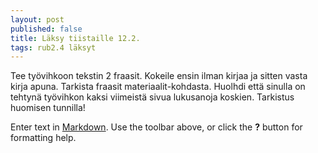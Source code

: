 ```yaml
---
layout: post
published: false
title: Läksy tiistaille 12.2.
tags: rub2.4 läksyt
---
```


Tee työvihkoon tekstin 2 fraasit. Kokeile ensin ilman kirjaa ja sitten vasta kirja apuna. Tarkista fraasit materiaalit-kohdasta. Huolhdi että sinulla on tehtynä työvihkon kaksi viimeistä sivua lukusanoja koskien. Tarkistus huomisen tunnilla!

Enter text in [Markdown](http://daringfireball.net/projects/markdown/). Use the toolbar above, or click the **?** button for formatting help.

